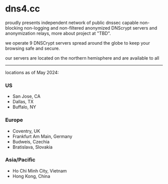# dns4.cc
proudly presents independent network of public dnssec capable non-blocking non-logging and non-filtered anonymized DNScrypt servers and anonymization relays, more about project at "TBD".

we operate 9 DNSCrypt servers spread around the globe to keep your browsing safe and secure.

our servers are located on the northern hemisphere and are available to all

********************

locations as of May 2024:

### US
 - San Jose, CA
 - Dallas, TX
 - Buffalo, NY

### Europe
 - Coventry, UK
 - Frankfurt Am Main, Germany
 - Budweis, Czechia
 - Bratislava, Slovakia

### Asia/Pacific
 - Ho Chi Minh City, Vietnam
 - Hong Kong, China
